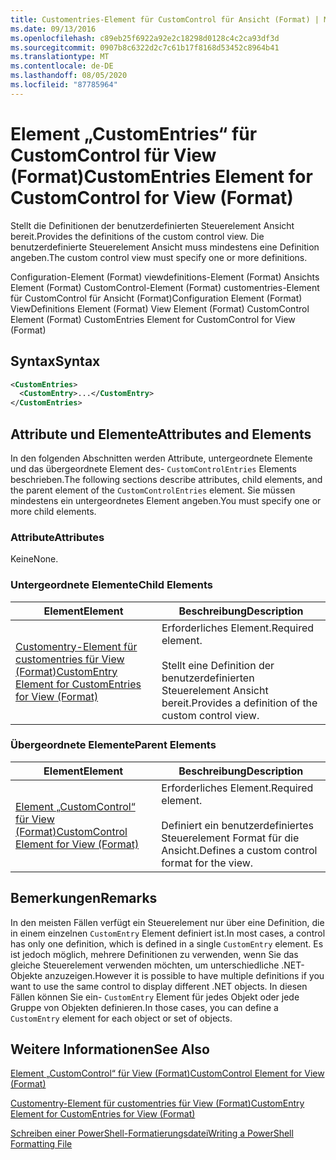 ```yaml
---
title: Customentries-Element für CustomControl für Ansicht (Format) | Microsoft-Dokumentation
ms.date: 09/13/2016
ms.openlocfilehash: c89eb25f6922a92e2c18298d0128c4c2ca93df3d
ms.sourcegitcommit: 0907b8c6322d2c7c61b17f8168d53452c8964b41
ms.translationtype: MT
ms.contentlocale: de-DE
ms.lasthandoff: 08/05/2020
ms.locfileid: "87785964"
---
```

# <a name="customentries-element-for-customcontrol-for-view-format"></a><span data-ttu-id="99df3-102">Element „CustomEntries“ für CustomControl für View (Format)</span><span class="sxs-lookup"><span data-stu-id="99df3-102">CustomEntries Element for CustomControl for View (Format)</span></span>

<span data-ttu-id="99df3-103">Stellt die Definitionen der benutzerdefinierten Steuerelement Ansicht bereit.</span><span class="sxs-lookup"><span data-stu-id="99df3-103">Provides the definitions of the custom control view.</span></span> <span data-ttu-id="99df3-104">Die benutzerdefinierte Steuerelement Ansicht muss mindestens eine Definition angeben.</span><span class="sxs-lookup"><span data-stu-id="99df3-104">The custom control view must specify one or more definitions.</span></span>

<span data-ttu-id="99df3-105">Configuration-Element (Format) viewdefinitions-Element (Format) Ansichts Element (Format) CustomControl-Element (Format) customentries-Element für CustomControl für Ansicht (Format)</span><span class="sxs-lookup"><span data-stu-id="99df3-105">Configuration Element (Format) ViewDefinitions Element (Format) View Element (Format) CustomControl Element (Format) CustomEntries Element for CustomControl for View (Format)</span></span>

## <a name="syntax"></a><span data-ttu-id="99df3-106">Syntax</span><span class="sxs-lookup"><span data-stu-id="99df3-106">Syntax</span></span>

```xml
<CustomEntries>
  <CustomEntry>...</CustomEntry>
</CustomEntries>
```

## <a name="attributes-and-elements"></a><span data-ttu-id="99df3-107">Attribute und Elemente</span><span class="sxs-lookup"><span data-stu-id="99df3-107">Attributes and Elements</span></span>

<span data-ttu-id="99df3-108">In den folgenden Abschnitten werden Attribute, untergeordnete Elemente und das übergeordnete Element des- `CustomControlEntries` Elements beschrieben.</span><span class="sxs-lookup"><span data-stu-id="99df3-108">The following sections describe attributes, child elements, and the parent element of the `CustomControlEntries` element.</span></span> <span data-ttu-id="99df3-109">Sie müssen mindestens ein untergeordnetes Element angeben.</span><span class="sxs-lookup"><span data-stu-id="99df3-109">You must specify one or more child elements.</span></span>

### <a name="attributes"></a><span data-ttu-id="99df3-110">Attribute</span><span class="sxs-lookup"><span data-stu-id="99df3-110">Attributes</span></span>

<span data-ttu-id="99df3-111">Keine</span><span class="sxs-lookup"><span data-stu-id="99df3-111">None.</span></span>

### <a name="child-elements"></a><span data-ttu-id="99df3-112">Untergeordnete Elemente</span><span class="sxs-lookup"><span data-stu-id="99df3-112">Child Elements</span></span>

|<span data-ttu-id="99df3-113">Element</span><span class="sxs-lookup"><span data-stu-id="99df3-113">Element</span></span>|<span data-ttu-id="99df3-114">Beschreibung</span><span class="sxs-lookup"><span data-stu-id="99df3-114">Description</span></span>|
|-------------|-----------------|
|[<span data-ttu-id="99df3-115">Customentry-Element für customentries für View (Format)</span><span class="sxs-lookup"><span data-stu-id="99df3-115">CustomEntry Element for CustomEntries for View (Format)</span></span>](./customentry-element-for-customentries-for-customcontrol-for-view-format.md)|<span data-ttu-id="99df3-116">Erforderliches Element.</span><span class="sxs-lookup"><span data-stu-id="99df3-116">Required element.</span></span><br /><br /> <span data-ttu-id="99df3-117">Stellt eine Definition der benutzerdefinierten Steuerelement Ansicht bereit.</span><span class="sxs-lookup"><span data-stu-id="99df3-117">Provides a definition of the custom control view.</span></span>|

### <a name="parent-elements"></a><span data-ttu-id="99df3-118">Übergeordnete Elemente</span><span class="sxs-lookup"><span data-stu-id="99df3-118">Parent Elements</span></span>

|<span data-ttu-id="99df3-119">Element</span><span class="sxs-lookup"><span data-stu-id="99df3-119">Element</span></span>|<span data-ttu-id="99df3-120">Beschreibung</span><span class="sxs-lookup"><span data-stu-id="99df3-120">Description</span></span>|
|-------------|-----------------|
|[<span data-ttu-id="99df3-121">Element „CustomControl“ für View (Format)</span><span class="sxs-lookup"><span data-stu-id="99df3-121">CustomControl Element for View (Format)</span></span>](./customcontrol-element-for-view-format.md)|<span data-ttu-id="99df3-122">Erforderliches Element.</span><span class="sxs-lookup"><span data-stu-id="99df3-122">Required element.</span></span><br /><br /> <span data-ttu-id="99df3-123">Definiert ein benutzerdefiniertes Steuerelement Format für die Ansicht.</span><span class="sxs-lookup"><span data-stu-id="99df3-123">Defines a custom control format for the view.</span></span>|

## <a name="remarks"></a><span data-ttu-id="99df3-124">Bemerkungen</span><span class="sxs-lookup"><span data-stu-id="99df3-124">Remarks</span></span>

<span data-ttu-id="99df3-125">In den meisten Fällen verfügt ein Steuerelement nur über eine Definition, die in einem einzelnen `CustomEntry` Element definiert ist.</span><span class="sxs-lookup"><span data-stu-id="99df3-125">In most cases, a control has only one definition, which is defined in a single `CustomEntry` element.</span></span> <span data-ttu-id="99df3-126">Es ist jedoch möglich, mehrere Definitionen zu verwenden, wenn Sie das gleiche Steuerelement verwenden möchten, um unterschiedliche .NET-Objekte anzuzeigen.</span><span class="sxs-lookup"><span data-stu-id="99df3-126">However it is possible to have multiple definitions if you want to use the same control to display different .NET objects.</span></span> <span data-ttu-id="99df3-127">In diesen Fällen können Sie ein- `CustomEntry` Element für jedes Objekt oder jede Gruppe von Objekten definieren.</span><span class="sxs-lookup"><span data-stu-id="99df3-127">In those cases, you can define a `CustomEntry` element for each object or set of objects.</span></span>

## <a name="see-also"></a><span data-ttu-id="99df3-128">Weitere Informationen</span><span class="sxs-lookup"><span data-stu-id="99df3-128">See Also</span></span>

[<span data-ttu-id="99df3-129">Element „CustomControl“ für View (Format)</span><span class="sxs-lookup"><span data-stu-id="99df3-129">CustomControl Element for View (Format)</span></span>](./customcontrol-element-for-view-format.md)

[<span data-ttu-id="99df3-130">Customentry-Element für customentries für View (Format)</span><span class="sxs-lookup"><span data-stu-id="99df3-130">CustomEntry Element for CustomEntries for View (Format)</span></span>](./customentry-element-for-customentries-for-customcontrol-for-view-format.md)

[<span data-ttu-id="99df3-131">Schreiben einer PowerShell-Formatierungsdatei</span><span class="sxs-lookup"><span data-stu-id="99df3-131">Writing a PowerShell Formatting File</span></span>](./writing-a-powershell-formatting-file.md)
